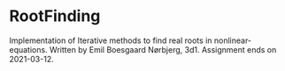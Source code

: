 # RootFinding
Implementation of Iterative methods to find real roots in nonlinear-equations.
Written by Emil Boesgaard Nørbjerg, 3d1. Assignment ends on 2021-03-12.
